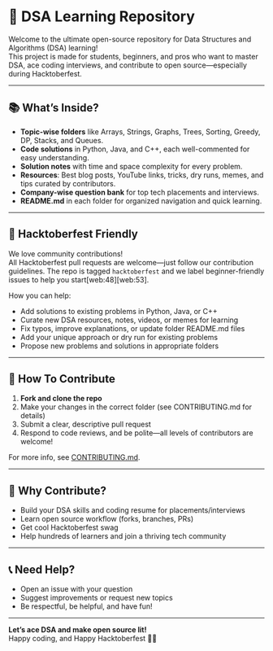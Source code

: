 # 🚀 DSA Learning Repository

Welcome to the ultimate open-source repository for Data Structures and Algorithms (DSA) learning!  
This project is made for students, beginners, and pros who want to master DSA, ace coding interviews, and contribute to open source—especially during Hacktoberfest.

---

## 📚 What’s Inside?

- **Topic-wise folders** like Arrays, Strings, Graphs, Trees, Sorting, Greedy, DP, Stacks, and Queues.
- **Code solutions** in Python, Java, and C++, each well-commented for easy understanding.
- **Solution notes** with time and space complexity for every problem.
- **Resources**: Best blog posts, YouTube links, tricks, dry runs, memes, and tips curated by contributors.
- **Company-wise question bank** for top tech placements and interviews.
- **README.md** in each folder for organized navigation and quick learning.

---

## 🎉 Hacktoberfest Friendly

We love community contributions!  
All Hacktoberfest pull requests are welcome—just follow our contribution guidelines. The repo is tagged `hacktoberfest` and we label beginner-friendly issues to help you start[web:48][web:53].

How you can help:
- Add solutions to existing problems in Python, Java, or C++
- Curate new DSA resources, notes, videos, or memes for learning
- Fix typos, improve explanations, or update folder README.md files
- Add your unique approach or dry run for existing problems
- Propose new problems and solutions in appropriate folders

---

## 📝 How To Contribute

1. **Fork and clone the repo**
2. Make your changes in the correct folder (see CONTRIBUTING.md for details)
3. Submit a clear, descriptive pull request
4. Respond to code reviews, and be polite—all levels of contributors are welcome!

For more info, see [CONTRIBUTING.md](./CONTRIBUTING.md).

---

## 🌟 Why Contribute?

- Build your DSA skills and coding resume for placements/interviews
- Learn open source workflow (forks, branches, PRs)
- Get cool Hacktoberfest swag
- Help hundreds of learners and join a thriving tech community

---

## 📞 Need Help?

- Open an issue with your question
- Suggest improvements or request new topics
- Be respectful, be helpful, and have fun!

---

**Let’s ace DSA and make open source lit!**  
Happy coding, and Happy Hacktoberfest 🎃🚀
